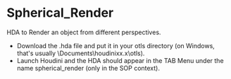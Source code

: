 # Spherical_Render
HDA to Render an object from different perspectives. 

- Download the .hda file and put it in your otls directory (on Windows, that's usually \Documents\houdinixx.x\otls).
- Launch Houdini and the HDA should appear in the TAB Menu under the name spherical_render (only in the SOP context).
